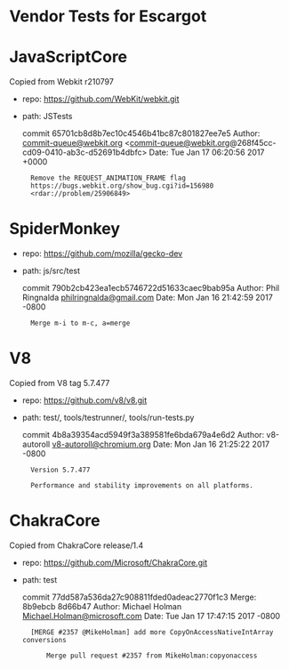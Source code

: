 Vendor Tests for Escargot
=========================

# JavaScriptCore
Copied from Webkit r210797
- repo: https://github.com/WebKit/webkit.git
- path: JSTests

	commit 65701cb8d8b7ec10c4546b41bc87c801827ee7e5
	Author: commit-queue@webkit.org <commit-queue@webkit.org@268f45cc-cd09-0410-ab3c-d52691b4dbfc>
	Date:   Tue Jan 17 06:20:56 2017 +0000

		Remove the REQUEST_ANIMATION_FRAME flag
		https://bugs.webkit.org/show_bug.cgi?id=156980
		<rdar://problem/25906849>

# SpiderMonkey
- repo: https://github.com/mozilla/gecko-dev
- path: js/src/test

	commit 790b2cb423ea1ecb5746722d51633caec9bab95a
	Author: Phil Ringnalda <philringnalda@gmail.com>
	Date:   Mon Jan 16 21:42:59 2017 -0800

		Merge m-i to m-c, a=merge

# V8
Copied from V8 tag 5.7.477

- repo: https://github.com/v8/v8.git
- path: test/, tools/testrunner/, tools/run-tests.py

    commit 4b8a39354acd5949f3a389581fe6bda679a4e6d2
    Author: v8-autoroll <v8-autoroll@chromium.org>
    Date:   Mon Jan 16 21:25:22 2017 -0800

        Version 5.7.477

        Performance and stability improvements on all platforms.

# ChakraCore
Copied from ChakraCore release/1.4
- repo: https://github.com/Microsoft/ChakraCore.git
- path: test

    commit 77dd587a536da27c908811fded0adeac2770f1c3
    Merge: 8b9ebcb 8d66b47
    Author: Michael Holman <Michael.Holman@microsoft.com>
    Date:   Tue Jan 17 17:47:15 2017 -0800

        [MERGE #2357 @MikeHolman] add more CopyOnAccessNativeIntArray conversions

            Merge pull request #2357 from MikeHolman:copyonaccess

